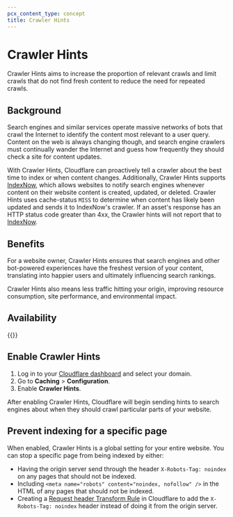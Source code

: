 ```yaml
---
pcx_content_type: concept
title: Crawler Hints
---
```


# Crawler Hints

Crawler Hints aims to increase the proportion of relevant crawls and limit crawls that do not find fresh content to reduce the need for repeated crawls.

## Background

Search engines and similar services operate massive networks of bots that crawl the Internet to identify the content most relevant to a user query. Content on the web is always changing though, and search engine crawlers must continually wander the Internet and guess how frequently they should check a site for content updates.

With Crawler Hints, Cloudflare can proactively tell a crawler about the best time to index or when content changes. Additionally, Crawler Hints supports [IndexNow](https://www.indexnow.org/), which allows websites to notify search engines whenever content on their website content is created, updated, or deleted. Crawler Hints uses cache-status `MISS` to determine when content has likely been updated and sends it to IndexNow's crawler. If an asset's response has an HTTP status code greater than 4xx, the Crawler hints will not report that to [IndexNow](https://www.indexnow.org/).

## Benefits

For a website owner, Crawler Hints ensures that search engines and other bot-powered experiences have the freshest version of your content, translating into happier users and ultimately influencing search rankings. 

Crawler Hints also means less traffic hitting your origin, improving resource consumption, site performance, and environmental impact.

## Availability

{{<feature-table id="cache.crawler_hints">}}

## Enable Crawler Hints

1.  Log in to your [Cloudflare dashboard](https://dash.cloudflare.com) and select your domain.
2.  Go to **Caching** > **Configuration**.
3.  Enable **Crawler Hints**.

After enabling Crawler Hints, Cloudflare will begin sending hints to search engines about when they should crawl particular parts of your website.

## Prevent indexing for a specific page

When enabled, Crawler Hints is a global setting for your entire website. You can stop a specific page from being indexed by either:

* Having the origin server send through the header `X-Robots-Tag: noindex` on any pages that should not be indexed.
* Including `<meta name="robots" content="noindex, nofollow" />` in the HTML of any pages that should not be indexed.
* Creating a [Request header Transform Rule](/rules/transform/request-header-modification/) in Cloudflare to add the `X-Robots-Tag: noindex` header instead of doing it from the origin server.
